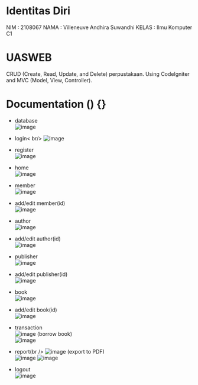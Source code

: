 # Identitas Diri
NIM   : 2108067
NAMA  : Villeneuve Andhira Suwandhi
KELAS : Ilmu Komputer C1

# UASWEB
CRUD (Create, Read, Update, and Delete) perpustakaan. Using CodeIgniter and MVC (Model, View, Controller).

# Documentation () {}
- database<br />
![image](https://github.com/villeneuveandhira/UASWEB/assets/101118033/05cc1f4f-b51d-4516-bc45-e1f6c4c97785)

- login< br/>
![image](https://github.com/villeneuveandhira/UASWEB/assets/101118033/e54985f1-d4c1-48c4-be79-c7f427b0eb1e)

- register<br />
![image](https://github.com/villeneuveandhira/UASWEB/assets/101118033/921d93f4-cdfb-4157-9ba7-4813453fc1a6)

- home<br />
![image](https://github.com/villeneuveandhira/UASWEB/assets/101118033/819fff44-815f-401a-be74-c67663580098)

- member<br />
![image](https://github.com/villeneuveandhira/UASWEB/assets/101118033/5909d8bc-d0fa-47a0-9d69-4f046e8d0acc)

- add/edit member(id)<br />
![image](https://github.com/villeneuveandhira/UASWEB/assets/101118033/59bf33f6-c8cb-4bef-8b41-35015fcbaba5)

- author<br />
![image](https://github.com/villeneuveandhira/UASWEB/assets/101118033/8222f7c0-6d63-4c9e-8b03-9e5fa28560e9)

- add/edit author(id)<br />
![image](https://github.com/villeneuveandhira/UASWEB/assets/101118033/f58a9e09-fcf6-4890-bec5-24c756bade26)

- publisher<br />
![image](https://github.com/villeneuveandhira/UASWEB/assets/101118033/60142bdd-56dd-482b-a7e2-db25f532b338)

- add/edit publisher(id)<br />
![image](https://github.com/villeneuveandhira/UASWEB/assets/101118033/01521983-f829-47bb-a787-9620980eab5c)

- book<br />
![image](https://github.com/villeneuveandhira/UASWEB/assets/101118033/68e5e88a-1723-41d4-93d2-55d1ac91282f)

- add/edit book(id)<br />
![image](https://github.com/villeneuveandhira/UASWEB/assets/101118033/939d3d7d-dea3-453a-95e2-c91f3293b644)

- transaction<br />
![image](https://github.com/villeneuveandhira/UASWEB/assets/101118033/5c11ed94-c570-4cda-8bb4-74dea89c4286)
(borrow book)<br />
![image](https://github.com/villeneuveandhira/UASWEB/assets/101118033/5e2f7d10-10ec-4aea-94ed-1687b70e0832)

- report(br />
![image](https://github.com/villeneuveandhira/UASWEB/assets/101118033/a89e00d5-c53d-427b-aaab-414ea41a416b)
(export to PDF)<br />
![image](https://github.com/villeneuveandhira/UASWEB/assets/101118033/074132bf-241a-49ed-99e7-130615cc35fc)
![image](https://github.com/villeneuveandhira/UASWEB/assets/101118033/10ff021a-9b13-4f3d-bddb-39d585032965)

- logout<br />
![image](https://github.com/villeneuveandhira/UASWEB/assets/101118033/4aaebd72-653e-4a29-9b64-8ad317d838b1)
